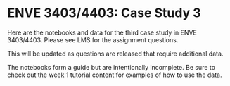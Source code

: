 # ENVE 3403/4403: Case Study 3
Here are the notebooks and data for the third case study in ENVE 3403/4403. Please see LMS for the assignment questions.

This will be updated as questions are released that require additional data.

The notebooks form a guide but are intentionally incomplete. Be sure to check out the week 1 tutorial content for examples of how to use the data.